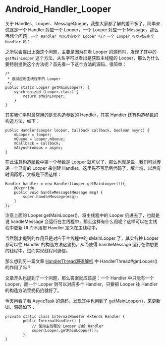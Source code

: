 # Android_Handler_Looper

关于 Handler、Looper、MessageQueue，我想大家都了解的差不多了，简单来说就是一个 Handler 对应一个 Looper，一个 Looper 对应一个 Message。那么再想个问题，`一个 Handler 可以对应多个 Looper 吗？` `一个 Looper 可以对应多个 Handler 吗？`



之所以会提出上面这个问题，主要是因为在看 Looper 的源码时，发现了其中的 `getMainLooper` 这个方法，从名字可以看出是获取主线程的 Looper，那么为什么要特别提供这个方法呢？首先看一下这个方法的源码，很简单：

```
/*
 * 返回应用主线程中的 Looper
 */
public static Looper getMainLooper() {
    synchronized (Looper.class) {
        return sMainLooper;
    }
}
```

其实我们平时最常用的是无构造参数的 Handler，其实 Handler 还有构造参数的构造方法，如下：

```
public Handler(Looper looper, Callback callback, boolean async) {
    mLooper = looper;
    mQueue = looper.mQueue;
    mCallback = callback;
    mAsynchronous = async;
}
```

在此注意构造函数中第一个参数是 Looper 就可以了，那么也就是说，我们可以传递一个已有的 Looper 来创建 Handler。这里先不写示例代码了，填个坑，以后有时间再写，大概是下面这样：

```
Handler handler = new Handler(Looper.getMainLooper()){
    @Override
    public void handleMessage(Message msg) {
        super.handleMessage(msg);
    }
};
```

注意上面的 Looper.getMainLooper()，将主线程中的 Looper 扔进去了，也就是说 handleMessage 会运行在主线程中，那么这样有什么用呢？这样可以在主线程中更新 UI 而不用把 Handler 定义在主线程中。

当然刚才提到的作用只是对应于主线程中的 sMainLooper 了，其实各种 Looper 都可以往 Handler 的构造方法这里扔，从而使得 handleMessage 运行在你想要的线程中，进而实现线程间通信。

那么想到另一篇文章 [HandlerThread源码解析](http://icodeyou.com/2015/10/11/2015-10-11-HandlerThread%E6%BA%90%E7%A0%81%E8%A7%A3%E6%9E%90/) 中 HandlerThread#getLooper() 的作用了吗？

文章开头也提到了一个问题，那么答案就应该是：一个 Handler 中只能有一个 Looper，而一个 Looper 则可以对应多个 Handler，只要把 Looper 往 Handler 的构造方法里扔扔扔就好了。

今天再看了看 AsyncTask 的源码，发现其中也用到了 getMainLooper()，来更新 UI，源码如下：

```
private static class InternalHandler extends Handler {
        public InternalHandler() {
            // 使用主线程的 Looper 扔给 Handler
            super(Looper.getMainLooper());
        }
}
```